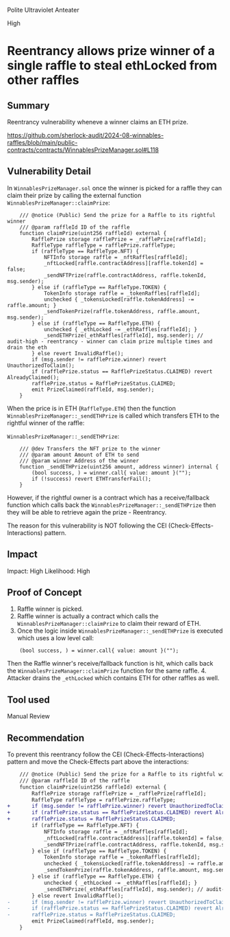 Polite Ultraviolet Anteater

High

# Reentrancy allows prize winner of a single raffle to steal ethLocked from other raffles

## Summary

Reentrancy vulnerability wheneve a winner claims an ETH prize. 

https://github.com/sherlock-audit/2024-08-winnables-raffles/blob/main/public-contracts/contracts/WinnablesPrizeManager.sol#L118

## Vulnerability Detail

In `WinnablesPrizeManager.sol` once the winner is picked for a raffle they can claim their prize by calling the external function `WinnablesPrizeManager::claimPrize`:

```solidity
    /// @notice (Public) Send the prize for a Raffle to its rightful winner
    /// @param raffleId ID of the raffle
    function claimPrize(uint256 raffleId) external {
        RafflePrize storage rafflePrize = _rafflePrize[raffleId];
        RaffleType raffleType = rafflePrize.raffleType;
        if (raffleType == RaffleType.NFT) {
            NFTInfo storage raffle = _nftRaffles[raffleId];
            _nftLocked[raffle.contractAddress][raffle.tokenId] = false;
            _sendNFTPrize(raffle.contractAddress, raffle.tokenId, msg.sender);
        } else if (raffleType == RaffleType.TOKEN) {
            TokenInfo storage raffle = _tokenRaffles[raffleId];
            unchecked { _tokensLocked[raffle.tokenAddress] -= raffle.amount; }
            _sendTokenPrize(raffle.tokenAddress, raffle.amount, msg.sender);
        } else if (raffleType == RaffleType.ETH) {
            unchecked { _ethLocked -= _ethRaffles[raffleId]; } 
            _sendETHPrize(_ethRaffles[raffleId], msg.sender); // audit-high - reentrancy - winner can claim prize multiple times and drain the eth 
        } else revert InvalidRaffle();
        if (msg.sender != rafflePrize.winner) revert UnauthorizedToClaim();
        if (rafflePrize.status == RafflePrizeStatus.CLAIMED) revert AlreadyClaimed();
        rafflePrize.status = RafflePrizeStatus.CLAIMED;
        emit PrizeClaimed(raffleId, msg.sender);
    }
```

When the price is in ETH (`RaffleType.ETH`) then the function `WinnablesPrizeManager::_sendETHPrize` is called which transfers ETH to the rightful winner of the raffle:

`WinnablesPrizeManager::_sendETHPrize`:
```solidity
    /// @dev Transfers the NFT prize to the winner
    /// @param amount Amount of ETH to send
    /// @param winner Address of the winner
    function _sendETHPrize(uint256 amount, address winner) internal {
        (bool success, ) = winner.call{ value: amount }("");
        if (!success) revert ETHTransferFail();
    }
```

However, if the rightful owner is a contract which has a receive/fallback function which calls back the `WinnablesPrizeManager::_sendETHPrize` then they will be able to retrieve again the prize - Reentrancy.

The reason for this vulnerability is NOT following the CEI (Check-Effects-Interactions) pattern.

## Impact

Impact: High
Likelihood: High

## Proof of Concept

1. Raffle winner is picked.
2. Raffle winner is actually a contract which calls the `WinnablesPrizeManager::claimPrize` to claim their reward of ETH.
3. Once the logic inside `WinnablesPrizeManager::_sendETHPrize` is executed which uses a low level call:
```solidity
    (bool success, ) = winner.call{ value: amount }("");
```
Then the Raffle winner's receive/fallback function is hit, which calls back the `WinnablesPrizeManager::claimPrize` function for the same raffle.
4. Attacker drains the `_ethLocked` which contains ETH for other raffles as well.

## Tool used
Manual Review

## Recommendation

To prevent this reentrancy follow the CEI (Check-Effects-Interactions) pattern and move the Check-Effects part above the interactions:

```diff
    /// @notice (Public) Send the prize for a Raffle to its rightful winner
    /// @param raffleId ID of the raffle
    function claimPrize(uint256 raffleId) external {
        RafflePrize storage rafflePrize = _rafflePrize[raffleId];
        RaffleType raffleType = rafflePrize.raffleType;
+       if (msg.sender != rafflePrize.winner) revert UnauthorizedToClaim();
+       if (rafflePrize.status == RafflePrizeStatus.CLAIMED) revert AlreadyClaimed();
+       rafflePrize.status = RafflePrizeStatus.CLAIMED;
        if (raffleType == RaffleType.NFT) {
            NFTInfo storage raffle = _nftRaffles[raffleId];
            _nftLocked[raffle.contractAddress][raffle.tokenId] = false;
            _sendNFTPrize(raffle.contractAddress, raffle.tokenId, msg.sender);
        } else if (raffleType == RaffleType.TOKEN) {
            TokenInfo storage raffle = _tokenRaffles[raffleId];
            unchecked { _tokensLocked[raffle.tokenAddress] -= raffle.amount; }
            _sendTokenPrize(raffle.tokenAddress, raffle.amount, msg.sender);
        } else if (raffleType == RaffleType.ETH) {
            unchecked { _ethLocked -= _ethRaffles[raffleId]; } 
            _sendETHPrize(_ethRaffles[raffleId], msg.sender); // audit-high - reentrancy - winner can claim prize multiple times and drain the eth 
        } else revert InvalidRaffle();
-       if (msg.sender != rafflePrize.winner) revert UnauthorizedToClaim();
-       if (rafflePrize.status == RafflePrizeStatus.CLAIMED) revert AlreadyClaimed();
-       rafflePrize.status = RafflePrizeStatus.CLAIMED;
        emit PrizeClaimed(raffleId, msg.sender);
    }
```
